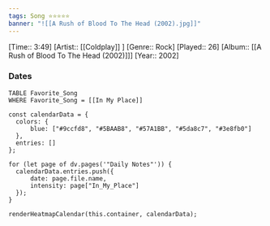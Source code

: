 ```yaml
---
tags: Song ⭐⭐⭐⭐⭐ 
banner: "![[A Rush of Blood To The Head (2002).jpg]]"
---
```

[Time:: 3:49]
[Artist:: [[Coldplay]] ]
[Genre:: Rock]
[Played:: 26]
[Album:: [[A Rush of Blood To The Head (2002)]]]
[Year:: 2002]
### Dates
````dataview
TABLE Favorite_Song
WHERE Favorite_Song = [[In My Place]]
````
  ```dataviewjs
const calendarData = { 
	colors: { 
		blue: ["#9ccfd8", "#5BAAB8", "#57A1BB", "#5da8c7", "#3e8fb0"] 
	}, 
	entries: [] 
}; 

for (let page of dv.pages('"Daily Notes"')) { 
	calendarData.entries.push({ 
		date: page.file.name, 
		intensity: page["In_My_Place"]
	}); 
} 

renderHeatmapCalendar(this.container, calendarData);
```
